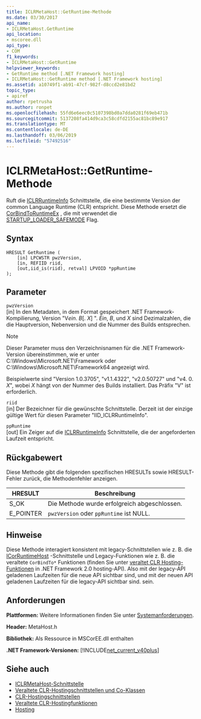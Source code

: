 ```yaml
---
title: ICLRMetaHost::GetRuntime-Methode
ms.date: 03/30/2017
api_name:
- ICLRMetaHost.GetRuntime
api_location:
- mscoree.dll
api_type:
- COM
f1_keywords:
- ICLRMetaHost::GetRuntime
helpviewer_keywords:
- GetRuntime method [.NET Framework hosting]
- ICLRMetaHost::GetRuntime method [.NET Framework hosting]
ms.assetid: a10749f1-ab91-47cf-982f-d8ccd2e81bd2
topic_type:
- apiref
author: rpetrusha
ms.author: ronpet
ms.openlocfilehash: 55fd6e6eec0c5107398bd0a7dda0281f69eb471b
ms.sourcegitcommit: 5137208fa414d9ca3c58cdfd2155ac81bc89e917
ms.translationtype: MT
ms.contentlocale: de-DE
ms.lasthandoff: 03/06/2019
ms.locfileid: "57492516"
---
```

# <a name="iclrmetahostgetruntime-method"></a>ICLRMetaHost::GetRuntime-Methode
Ruft die [ICLRRuntimeInfo](../../../../docs/framework/unmanaged-api/hosting/iclrruntimeinfo-interface.md) Schnittstelle, die eine bestimmte Version der common Language Runtime (CLR) entspricht. Diese Methode ersetzt die [CorBindToRuntimeEx](../../../../docs/framework/unmanaged-api/hosting/corbindtoruntimeex-function.md) , die mit verwendet die [STARTUP_LOADER_SAFEMODE](../../../../docs/framework/unmanaged-api/hosting/startup-flags-enumeration.md) Flag.  
  
## <a name="syntax"></a>Syntax  
  
```  
HRESULT GetRuntime (  
    [in] LPCWSTR pwzVersion,  
    [in, REFIID riid,  
    [out,iid_is(riid), retval] LPVOID *ppRuntime  
);  
```  
  
## <a name="parameters"></a>Parameter  
 `pwzVersion`  
 [in] In den Metadaten, in dem Format gespeichert .NET Framework-Kompilierung, Version "V*ein*. *B*[. *X*] ". *Ein*, *B*, und *X* sind Dezimalzahlen, die die Hauptversion, Nebenversion und die Nummer des Builds entsprechen.  
  
> [!NOTE]
>  Dieser Parameter muss den Verzeichnisnamen für die .NET Framework-Version übereinstimmen, wie er unter C:\Windows\Microsoft.NET\Framework oder C:\Windows\Microsoft.NET\Framework64 angezeigt wird.  
  
 Beispielwerte sind "Version 1.0.3705", "v1.1.4322", "v2.0.50727" und "v4. 0. *X*", wobei *X* hängt von der Nummer des Builds installiert. Das Präfix "V" ist erforderlich.  
  
 `riid`  
 [in] Der Bezeichner für die gewünschte Schnittstelle. Derzeit ist der einzige gültige Wert für diesen Parameter "IID_ICLRRuntimeInfo".  
  
 `ppRuntime`  
 [out] Ein Zeiger auf die [ICLRRuntimeInfo](../../../../docs/framework/unmanaged-api/hosting/iclrruntimeinfo-interface.md) Schnittstelle, die der angeforderten Laufzeit entspricht.  
  
## <a name="return-value"></a>Rückgabewert  
 Diese Methode gibt die folgenden spezifischen HRESULTs sowie HRESULT-Fehler zurück, die Methodenfehler anzeigen.  
  
|HRESULT|Beschreibung|  
|-------------|-----------------|  
|S_OK|Die Methode wurde erfolgreich abgeschlossen.|  
|E_POINTER|`pwzVersion` oder `ppRuntime` ist NULL.|  
  
## <a name="remarks"></a>Hinweise  
 Diese Methode interagiert konsistent mit legacy-Schnittstellen wie z. B. die [ICorRuntimeHost](../../../../docs/framework/unmanaged-api/hosting/icorruntimehost-interface.md) -Schnittstelle und Legacy-Funktionen wie z. B. die veraltete `CorBindTo*` Funktionen (finden Sie unter [veraltet CLR Hosting-Funktionen](../../../../docs/framework/unmanaged-api/hosting/deprecated-clr-hosting-functions.md) in .NET Framework 2.0 hosting-API). Also mit der legacy-API geladenen Laufzeiten für die neue API sichtbar sind, und mit der neuen API geladenen Laufzeiten für die legacy-API sichtbar sind. sein.  
  
## <a name="requirements"></a>Anforderungen  
 **Plattformen:** Weitere Informationen finden Sie unter [Systemanforderungen](../../../../docs/framework/get-started/system-requirements.md).  
  
 **Header:** MetaHost.h  
  
 **Bibliothek:** Als Ressource in MSCorEE.dll enthalten  
  
 **.NET Framework-Versionen:** [!INCLUDE[net_current_v40plus](../../../../includes/net-current-v40plus-md.md)]  
  
## <a name="see-also"></a>Siehe auch
- [ICLRMetaHost-Schnittstelle](../../../../docs/framework/unmanaged-api/hosting/iclrmetahost-interface.md)
- [Veraltete CLR-Hostingschnittstellen und Co-Klassen](../../../../docs/framework/unmanaged-api/hosting/deprecated-clr-hosting-interfaces-and-coclasses.md)
- [CLR-Hostingschnittstellen](../../../../docs/framework/unmanaged-api/hosting/clr-hosting-interfaces.md)
- [Veraltete CLR-Hostingfunktionen](../../../../docs/framework/unmanaged-api/hosting/deprecated-clr-hosting-functions.md)
- [Hosting](../../../../docs/framework/unmanaged-api/hosting/index.md)
